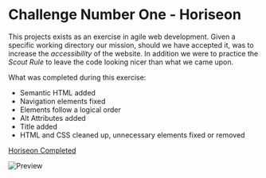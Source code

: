 # **Challenge Number One - Horiseon**
This projects exists as an exercise in agile web development. Given a specific working directory
our mission, should we have accepted it, was to increase the *accessibility* of the website. In
addition we were to practice the *Scout Rule* to leave the code looking nicer than what we came upon.

What was completed during this exercise:
* Semantic HTML added
* Navigation elements fixed
* Elements follow a logical order
* Alt Attributes added
* Title added
* HTML and CSS cleaned up, unnecessary elements fixed or removed

[Horiseon Completed](https://kieya.github.io/ChallengeUno/)

![Preview](https://i.imgur.com/IoxmIVM.jpg)

